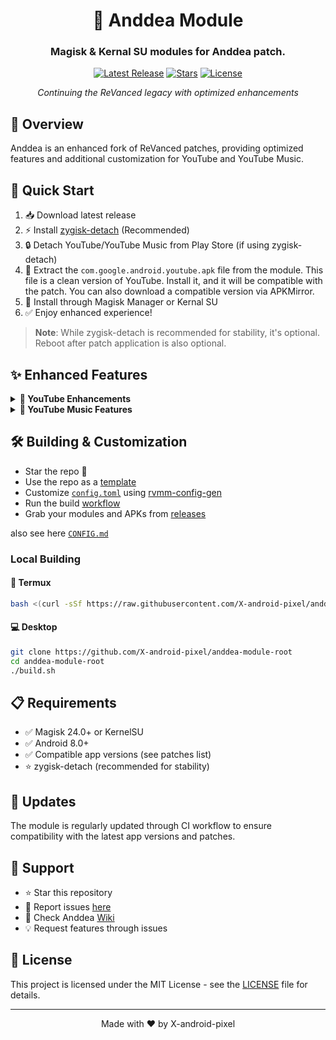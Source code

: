 <div align="center">

# 📱 Anddea Module

### Magisk & Kernal SU modules for Anddea patch.

[![Latest Release](https://img.shields.io/github/v/release/X-android-pixel/anddea-module-root?color=blue&label=Latest%20Release&style=for-the-badge)](https://github.com/X-android-pixel/anddea-module-root/releases)
[![Stars](https://img.shields.io/github/stars/X-android-pixel/anddea-module-root?color=yellow&style=for-the-badge)](https://github.com/X-android-pixel/anddea-module-root/stargazers)
[![License](https://img.shields.io/github/license/X-android-pixel/anddea-module-root?color=green&style=for-the-badge)](LICENSE)

*Continuing the ReVanced legacy with optimized enhancements*

</div>

## 🌟 Overview

Anddea is an enhanced fork of ReVanced patches, providing optimized features and additional customization for YouTube and YouTube Music.

## 🚀 Quick Start

1. 📥 Download latest release
2. ⚡ Install [zygisk-detach](https://github.com/j-hc/zygisk-detach) (Recommended)
3. 🔒 Detach YouTube/YouTube Music from Play Store (if using zygisk-detach)
4. 📂 Extract the `com.google.android.youtube.apk` file from the module. This file is a clean version of YouTube. Install it, and it will be compatible with the patch. You can also download a compatible version via APKMirror.
5. 📲 Install through Magisk Manager or Kernal SU
6. ✅ Enjoy enhanced experience!

> **Note**: While zygisk-detach is recommended for stability, it's optional. Reboot after patch application is also optional.

## ✨ Enhanced Features

<details>
<summary><b>🎯 YouTube Enhancements</b></summary>

- 🚫 Advanced ad blocking
- 🎵 Unrestricted background playback
- 🎨 Custom UI modifications
- 🔄 SponsorBlock integration
- 👎 Return YouTube Dislike
- 📱 MaterialYou theme support
- 🎮 Enhanced swipe controls
- ⚡ Performance optimizations

</details>

<details>
<summary><b>🎵 YouTube Music Features</b></summary>

- 🎧 Forced high-quality audio
- 🚫 Advanced ad blocking
- 🌃 Enhanced dark theme
- 🎮 Landscape mode support
- 🎵 Background playback
- 🔊 OPUS codec support
- ⚡ Optimized performance

</details>

## 🛠️ Building & Customization

* Star the repo :eyes:
 * Use the repo as a [template](https://github.com/new?template_name=revanced-magisk-module&template_owner=j-hc)
 * Customize [`config.toml`](./config.toml) using [rvmm-config-gen](https://j-hc.github.io/rvmm-config-gen/)
 * Run the build [workflow](../../actions/workflows/build.yml)
 * Grab your modules and APKs from [releases](../../releases)

also see here [`CONFIG.md`](./CONFIG.md)

### Local Building

#### 📱 Termux
```bash
bash <(curl -sSf https://raw.githubusercontent.com/X-android-pixel/anddea-module-root/main/build-termux.sh)
```

#### 💻 Desktop
```bash
git clone https://github.com/X-android-pixel/anddea-module-root
cd anddea-module-root
./build.sh
```

## 📋 Requirements

- ✅ Magisk 24.0+ or KernelSU
- ✅ Android 8.0+
- ✅ Compatible app versions (see patches list)
- ⭐ zygisk-detach (recommended for stability)

## 🔄 Updates

The module is regularly updated through CI workflow to ensure compatibility with the latest app versions and patches.

## 🤝 Support

- ⭐ Star this repository
- 🐛 Report issues [here](https://github.com/X-android-pixel/anddea-module-root/issues)
- 📖 Check Anddea [Wiki](https://github.com/anddea/revanced-patches/wiki)
- 💡 Request features through issues

## 📜 License

This project is licensed under the MIT License - see the [LICENSE](LICENSE) file for details.

---
<div align="center">
Made with ❤️ by X-android-pixel
</div>
